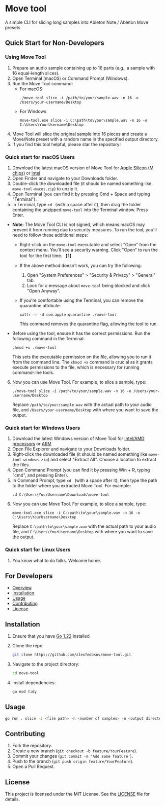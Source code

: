 # Move tool

A simple CLI for slicing long samples into Ableton Note / Ableton Move presets

## Quick Start for Non-Developers

### Using Move Tool

1. Prepare an audio sample containing up to 16 parts (e.g., a sample with 16 equal-length slices).
2. Open Terminal (macOS) or Command Prompt (Windows).
3. Run the Move Tool command:
   - For macOS:
     ```
     ./move-tool slice -i /path/to/your/sample.wav -n 16 -o /Users/your-username/Desktop
     ```
   - For Windows:
     ```
     move-tool.exe slice -i C:\path\to\your\sample.wav -n 16 -o C:\Users\YourUsername\Desktop
     ```
4. Move Tool will slice the original sample into 16 pieces and create a Move/Note preset with a random name in the specified output directory.
5. If you find this tool helpful, please star the repository!
   
### Quick start for macOS Users

1. Download the latest macOS version of Move Tool for [Apple Silicon (M chips)](https://github.com/alexfedosov/move-tool/releases/latest/download/move-tool-macos-apple-silicon.zip) or [Intel](https://github.com/alexfedosov/move-tool/releases/latest/download/move-tool-macos-intel.zip)
2. Open Finder and navigate to your Downloads folder.
3. Double-click the downloaded file (it should be named something like `move-tool-macos.zip`) to unzip it.
4. Open Terminal (you can find it by pressing Cmd + Space and typing "Terminal").
5. In Terminal, type `cd ` (with a space after it), then drag the folder containing the unzipped `move-tool` into the Terminal window. Press Enter.

- **Note**: The Move Tool CLI is not signed, which means macOS may prevent it from running due to security measures. To run the tool, you'll need to follow these additional steps:

  - Right-click on the `move-tool` executable and select "Open" from the context menu. You'll see a security warning. Click "Open" to run the tool for the first time. 【1】

  - If the above method doesn't work, you can try the following:
    1. Open "System Preferences" > "Security & Privacy" > "General" tab.
    2. Look for a message about `move-tool` being blocked and click "Open Anyway".

  - If you're comfortable using the Terminal, you can remove the quarantine attribute:
    ```
    xattr -r -d com.apple.quarantine ./move-tool
    ```
    This command removes the quarantine flag, allowing the tool to run.

- Before using the tool, ensure it has the correct permissions. Run the following command in the Terminal:
  ```
  chmod +x ./move-tool
  ```
  This sets the executable permission on the file, allowing you to run it from the command line. The `chmod +x` command is crucial as it grants execute permissions to the file, which is necessary for running command-line tools.

6. Now you can use Move Tool. For example, to slice a sample, type:
   ```
   ./move-tool slice -i /path/to/your/sample.wav -n 16 -o /Users/your-username/Desktop
   ```
   Replace `/path/to/your/sample.wav` with the actual path to your audio file, and `/Users/your-username/Desktop` with where you want to save the output.

### Quick start for Windows Users
1. Download the latest Windows version of Move Tool for [Intel/AMD processors](https://github.com/alexfedosov/move-tool/releases/latest/download/move-tool-windows-amd64.zip) or [ARM](https://github.com/alexfedosov/move-tool/releases/latest/download/move-tool-windows-arm64.zip)
2. Open File Explorer and navigate to your Downloads folder.
3. Right-click the downloaded file (it should be named something like `move-tool-windows.zip`) and select "Extract All". Choose a location to extract the files.
4. Open Command Prompt (you can find it by pressing Win + R, typing "cmd", and pressing Enter).
5. In Command Prompt, type `cd ` (with a space after it), then type the path to the folder where you extracted Move Tool. For example:
   ```
   cd C:\Users\YourUsername\Downloads\move-tool
   ```
6. Now you can use Move Tool. For example, to slice a sample, type:
   ```
   move-tool.exe slice -i C:\path\to\your\sample.wav -n 16 -o C:\Users\YourUsername\Desktop
   ```
   Replace `C:\path\to\your\sample.wav` with the actual path to your audio file, and `C:\Users\YourUsername\Desktop` with where you want to save the output.


### Quick start for Linux Users
1. You know what to do folks. Welcome home.

## For Developers

- [Overview](#overview)
- [Installation](#installation)
- [Usage](#usage)
- [Contributing](#contributing)
- [License](#license)

## Installation

1. Ensure that you have [Go 1.22](https://golang.org/dl/) installed.
2. Clone the repo:

    ```sh
    git clone https://github.com/alexfedosov/move-tool.git
    ```

3. Navigate to the project directory:

    ```sh
    cd move-tool
    ```

4. Install dependencies:

    ```sh
    go mod tidy
    ```

## Usage

```sh
go run . slice -i <file path> -n <number of samples> -o <output directory>
```

## Contributing

1. Fork the repository.
2. Create a new branch (`git checkout -b feature/YourFeature`).
3. Commit your changes (`git commit -m 'Add some feature'`).
4. Push to the branch (`git push origin feature/YourFeature`).
5. Open a Pull Request.

## License

This project is licensed under the MIT License. See the [LICENSE](LICENSE) file for details.
